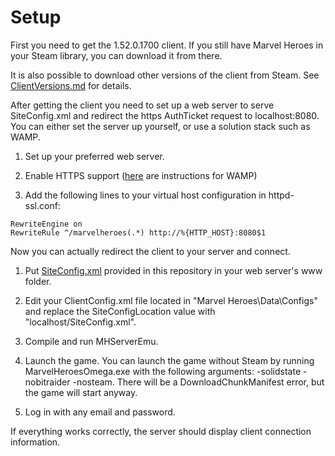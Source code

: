 # Setup

First you need to get the 1.52.0.1700 client. If you still have Marvel Heroes in your Steam library, you can download it from there.

It is also possible to download other versions of the client from Steam. See [ClientVersions.md](https://github.com/Crypto137/MHServerEmu/blob/master/docs/ClientConfig.md) for details.

After getting the client you need to set up a web server to serve SiteConfig.xml and redirect the https AuthTicket request to localhost:8080. You can either set the server up yourself, or use a solution stack such as WAMP.

1. Set up your preferred web server.

2. Enable HTTPS support ([here](https://gist.github.com/danieldogeanu/081dc198a2d727afd6bf01174990ee8d) are instructions for WAMP)

3. Add the following lines to your virtual host configuration in httpd-ssl.conf:

```
RewriteEngine on
RewriteRule ^/marvelheroes(.*) http://%{HTTP_HOST}:8080$1
```

Now you can actually redirect the client to your server and connect.

1. Put [SiteConfig.xml](https://github.com/Crypto137/MHServerEmu/blob/master/assets/SiteConfig.xml) provided in this repository in your web server's www folder.

2. Edit your ClientConfig.xml file located in "Marvel Heroes\Data\Configs" and replace the SiteConfigLocation value with "localhost/SiteConfig.xml".

3. Compile and run MHServerEmu.

4. Launch the game. You can launch the game without Steam by running MarvelHeroesOmega.exe with the following arguments: -solidstate -nobitraider -nosteam. There will be a DownloadChunkManifest error, but the game will start anyway.

5. Log in with any email and password.

If everything works correctly, the server should display client connection information.
